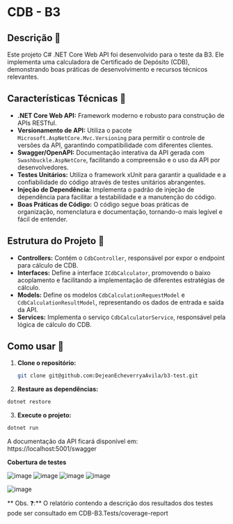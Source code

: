 # CDB - B3

## Descrição 📝

Este projeto C# .NET Core Web API foi desenvolvido para o teste da B3. Ele implementa uma calculadora de Certificado de Depósito (CDB), demonstrando boas práticas de desenvolvimento e recursos técnicos relevantes.

## Características Técnicas 🔎

* **.NET Core Web API:** Framework moderno e robusto para construção de APIs RESTful.
* **Versionamento de API:** Utiliza o pacote `Microsoft.AspNetCore.Mvc.Versioning` para permitir o controle de versões da API, garantindo compatibilidade com diferentes clientes.
* **Swagger/OpenAPI:** Documentação interativa da API gerada com `Swashbuckle.AspNetCore`, facilitando a compreensão e o uso da API por desenvolvedores.
* **Testes Unitários:** Utiliza o framework xUnit para garantir a qualidade e a confiabilidade do código através de testes unitários abrangentes.
* **Injeção de Dependência:** Implementa o padrão de injeção de dependência para facilitar a testabilidade e a manutenção do código.
* **Boas Práticas de Código:** O código segue boas práticas de organização, nomenclatura e documentação, tornando-o mais legível e fácil de entender.

## Estrutura do Projeto 📂

* **Controllers:** Contém o `CdbController`, responsável por expor o endpoint para cálculo de CDB.
* **Interfaces:** Define a interface `ICdbCalculator`, promovendo o baixo acoplamento e facilitando a implementação de diferentes estratégias de cálculo.
* **Models:** Define os modelos `CdbCalculationRequestModel` e `CdbCalculationResultModel`, representando os dados de entrada e saída da API.
* **Services:** Implementa o serviço `CdbCalculatorService`, responsável pela lógica de cálculo do CDB.

## Como usar 🚀

1. **Clone o repositório:**
   ```bash
   git clone git@github.com:DejeanEcheverryaAvila/b3-test.git
   ```

 2. **Restaure as dependências:**
   ```bash
   dotnet restore
   ```


 3. **Execute o projeto:**
   ```bash
   dotnet run
   ```

A documentação da API ficará disponível em: https://localhost:5001/swagger 



**Cobertura de testes**

![image](https://github.com/user-attachments/assets/b1843e1e-fd64-4b50-8734-1e81dd2605fb)
![image](https://github.com/user-attachments/assets/f94a6142-a721-44df-88dc-404da7676a36)
![image](https://github.com/user-attachments/assets/97735dee-480f-48ea-bbbd-f8a0ccbe79de)
![image](https://github.com/user-attachments/assets/0531dd19-3c1d-4343-850c-aaa741b0f47b)

![image](https://github.com/user-attachments/assets/d4d34891-fda9-4ff7-9dd5-a21c3280d264)


** Obs. ❓:**
O relatório contendo a descrição dos resultados dos testes pode ser consultado em CDB-B3.Tests/coverage-report

